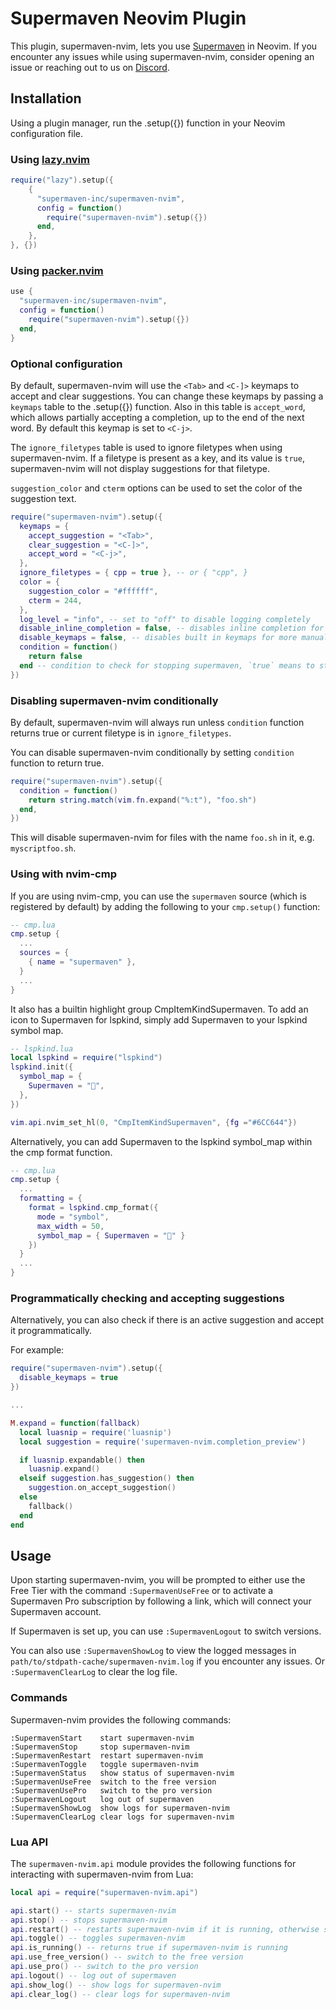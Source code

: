 # Supermaven Neovim Plugin

This plugin, supermaven-nvim, lets you use [Supermaven](https://supermaven.com/) in Neovim. If you encounter any issues while using supermaven-nvim, consider opening an issue or reaching out to us on [Discord](https://discord.com/invite/QQpqBmQH3w).

## Installation

Using a plugin manager, run the .setup({}) function in your Neovim configuration file.

### Using [lazy.nvim](https://github.com/folke/lazy.nvim)

```lua
require("lazy").setup({
    {
      "supermaven-inc/supermaven-nvim",
      config = function()
        require("supermaven-nvim").setup({})
      end,
    },
}, {})
```

### Using [packer.nvim](https://github.com/wbthomason/packer.nvim)

```lua
use {
  "supermaven-inc/supermaven-nvim",
  config = function()
    require("supermaven-nvim").setup({})
  end,
}
```

### Optional configuration

By default, supermaven-nvim will use the `<Tab>` and `<C-]>` keymaps to accept and clear suggestions. You can change these keymaps by passing a `keymaps` table to the .setup({}) function. Also in this table is `accept_word`, which allows partially accepting a completion, up to the end of the next word. By default this keymap is set to `<C-j>`.

The `ignore_filetypes` table is used to ignore filetypes when using supermaven-nvim. If a filetype is present as a key, and its value is `true`, supermaven-nvim will not display suggestions for that filetype.

`suggestion_color` and `cterm` options can be used to set the color of the suggestion text.

```lua
require("supermaven-nvim").setup({
  keymaps = {
    accept_suggestion = "<Tab>",
    clear_suggestion = "<C-]>",
    accept_word = "<C-j>",
  },
  ignore_filetypes = { cpp = true }, -- or { "cpp", }
  color = {
    suggestion_color = "#ffffff",
    cterm = 244,
  },
  log_level = "info", -- set to "off" to disable logging completely
  disable_inline_completion = false, -- disables inline completion for use with cmp
  disable_keymaps = false, -- disables built in keymaps for more manual control
  condition = function()
    return false
  end -- condition to check for stopping supermaven, `true` means to stop supermaven when the condition is true.
})
```

### Disabling supermaven-nvim conditionally

By default, supermaven-nvim will always run unless `condition` function returns true or
current filetype is in `ignore_filetypes`.

You can disable supermaven-nvim conditionally by setting `condition` function to return true.

```lua
require("supermaven-nvim").setup({
  condition = function()
    return string.match(vim.fn.expand("%:t"), "foo.sh")
  end,
})
```

This will disable supermaven-nvim for files with the name `foo.sh` in it, e.g. `myscriptfoo.sh`.

### Using with nvim-cmp

If you are using nvim-cmp, you can use the `supermaven` source (which is registered by default) by adding the following to your `cmp.setup()` function:

```lua
-- cmp.lua
cmp.setup {
  ...
  sources = {
    { name = "supermaven" },
  }
  ...
}
```

It also has a builtin highlight group CmpItemKindSupermaven. To add an icon to Supermaven for lspkind, simply add Supermaven to your lspkind symbol map.

```lua
-- lspkind.lua
local lspkind = require("lspkind")
lspkind.init({
  symbol_map = {
    Supermaven = "",
  },
})

vim.api.nvim_set_hl(0, "CmpItemKindSupermaven", {fg ="#6CC644"})
```

Alternatively, you can add Supermaven to the lspkind symbol_map within the cmp format function.

```lua
-- cmp.lua
cmp.setup {
  ...
  formatting = {
    format = lspkind.cmp_format({
      mode = "symbol",
      max_width = 50,
      symbol_map = { Supermaven = "" }
    })
  }
  ...
}
```


### Programmatically checking and accepting suggestions

Alternatively, you can also check if there is an active suggestion and accept it programmatically.

For example:

```lua
require("supermaven-nvim").setup({
  disable_keymaps = true
})

...

M.expand = function(fallback)
  local luasnip = require('luasnip')
  local suggestion = require('supermaven-nvim.completion_preview')

  if luasnip.expandable() then
    luasnip.expand()
  elseif suggestion.has_suggestion() then
    suggestion.on_accept_suggestion()
  else
    fallback()
  end
end
```

## Usage

Upon starting supermaven-nvim, you will be prompted to either use the Free Tier with the command `:SupermavenUseFree` or to activate a Supermaven Pro subscription by following a link, which will connect your Supermaven account.

If Supermaven is set up, you can use `:SupermavenLogout` to switch versions.

You can also use `:SupermavenShowLog` to view the logged messages in `path/to/stdpath-cache/supermaven-nvim.log` if you encounter any issues. Or `:SupermavenClearLog` to clear the log file.

### Commands

Supermaven-nvim provides the following commands:

```
:SupermavenStart    start supermaven-nvim
:SupermavenStop     stop supermaven-nvim
:SupermavenRestart  restart supermaven-nvim
:SupermavenToggle   toggle supermaven-nvim
:SupermavenStatus   show status of supermaven-nvim
:SupermavenUseFree  switch to the free version
:SupermavenUsePro   switch to the pro version
:SupermavenLogout   log out of supermaven
:SupermavenShowLog  show logs for supermaven-nvim
:SupermavenClearLog clear logs for supermaven-nvim
```

### Lua API

The `supermaven-nvim.api` module provides the following functions for interacting with supermaven-nvim from Lua:

```lua
local api = require("supermaven-nvim.api")

api.start() -- starts supermaven-nvim
api.stop() -- stops supermaven-nvim
api.restart() -- restarts supermaven-nvim if it is running, otherwise starts it
api.toggle() -- toggles supermaven-nvim
api.is_running() -- returns true if supermaven-nvim is running
api.use_free_version() -- switch to the free version
api.use_pro() -- switch to the pro version
api.logout() -- log out of supermaven
api.show_log() -- show logs for supermaven-nvim
api.clear_log() -- clear logs for supermaven-nvim
```

<!-- vim: set ft=markdown: -->